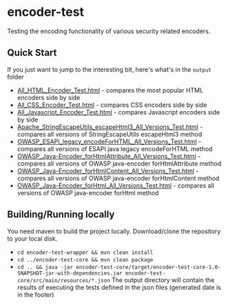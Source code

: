 # encoder-test
Testing the encoding functionality of various security related encoders.

## Quick Start
If you just want to jump to the interesting bit, here's what's in the `output` folder
* [All_HTML_Encoder_Test.html](http://htmlpreview.github.io/?https://github.com/dledmonds/encoder-test/blob/master/output/All_HTML_Encoder_Test.html) - compares the most popular HTML encoders side by side
* [All_CSS_Encoder_Test.html](http://htmlpreview.github.io/?https://github.com/dledmonds/encoder-test/blob/master/output/All_CSS_Encoder_Test.html) - compares CSS encoders side by side
* [All_Javascript_Encoder_Test.html](http://htmlpreview.github.io/?https://github.com/dledmonds/encoder-test/blob/master/output/All_Javascript_Encoder_Test.html) - compares Javascript encoders side by side
* [Apache_StringEscapeUtils_escapeHtml3_All_Versions_Test.html](http://htmlpreview.github.io/?https://github.com/dledmonds/encoder-test/blob/master/output/Apache_StringEscapeUtils_escapeHtml3_All_Versions_Test.html) - compares all versions of StringEscapeUtils escapeHtml3 method
* [OWASP_ESAPI_legacy_encodeForHTML_All_Versions_Test.html](http://htmlpreview.github.io/?https://github.com/dledmonds/encoder-test/blob/master/output/OWASP_ESAPI_legacy_encodeForHTML_All_Versions_Test.html) - compares all versions of ESAPI java legacy encodeForHTML method
* [OWASP_Java-Encoder_forHtmlAttribute_All_Versions_Test.html](http://htmlpreview.github.io/?https://github.com/dledmonds/encoder-test/blob/master/output/OWASP_Java-Encoder_forHtmlAttribute_All_Versions_Test.html) - compares all versions of OWASP java-encoder forHtmlAttribute method
* [OWASP_Java-Encoder_forHtmlContent_All_Versions_Test.html](http://htmlpreview.github.io/?https://github.com/dledmonds/encoder-test/blob/master/output/OWASP_Java-Encoder_forHtmlContent_All_Versions_Test.html) - compares all versions of OWASP java-encoder forHtmlContent method
* [OWASP_Java-Encoder_forHtml_All_Versions_Test.html](http://htmlpreview.github.io/?https://github.com/dledmonds/encoder-test/blob/master/output/OWASP_Java-Encoder_forHtml_All_Versions_Test.html) - compares all versions of OWASP java-encoder forHtml method

## Building/Running locally
You need maven to build the project locally. Download/clone the repository to your local disk.
* `cd encoder-test-wrapper && mvn clean install`
* `cd ../encoder-test-core && mvn clean package`
* `cd .. && java -jar encoder-test-core/target/encoder-test-core-1.0-SNAPSHOT-jar-with-dependencies.jar encoder-test-core/src/main/resources/*.json`
The output directory will contain the results of executing the tests defined in the json files (generated date is in the footer)
